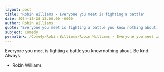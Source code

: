 ```yaml
---
layout: post
title: "Robin Williams - Everyone you meet is fighting a battle"
date: 2024-12-28 12:00:00 -0000
author: Robin Williams
quote: "Everyone you meet is fighting a battle you know nothing about. Be kind. Always."
subject: Comedy
permalink: /Comedy/Robin Williams/Robin Williams - Everyone you meet is fighting a battle
---
```


Everyone you meet is fighting a battle you know nothing about. Be kind. Always.

- Robin Williams

